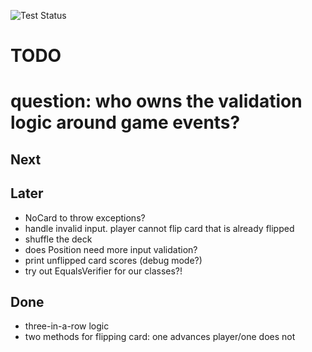![Test Status](../../workflows/test/badge.svg)

#  TODO
# question: who owns the validation logic around game events?

## Next


## Later
* NoCard to throw exceptions?
* handle invalid input. player cannot flip card that is already flipped
* shuffle the deck
* does Position need more input validation?
* print unflipped card scores (debug mode?)
* try out EqualsVerifier for our classes?!




## Done
* three-in-a-row logic
* two methods for flipping card: one advances player/one does not
